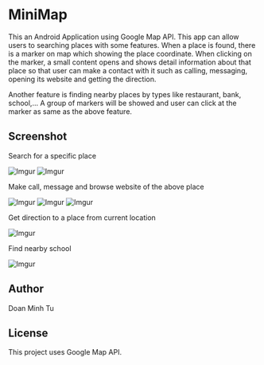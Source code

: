 # MiniMap
This an Android Application using Google Map API. This app can allow users to searching places with some features. When a place is found, there is a marker on map which showing the place coordinate. When clicking on the marker, a small content opens and shows detail information about that place so that user can make a contact with it such as calling, messaging, opening its website and getting the direction.

Another feature is finding nearby places by types like restaurant, bank, school,... A group of markers will be showed and user can click at the marker as same as the above feature. 

## Screenshot
Search for a specific place 

![Imgur](https://i.imgur.com/fW7AD6H.png)
![Imgur](https://i.imgur.com/NbN4uqN.png)

Make call, message and browse website of the above place

![Imgur](https://i.imgur.com/Yoq9zzn.png)
![Imgur](https://i.imgur.com/iti5Hxc.png)
![Imgur](https://i.imgur.com/HoF81Lt.png)

Get direction to a place from current location 

![Imgur](https://i.imgur.com/BA1UbIN.png)

Find nearby school

![Imgur](https://i.imgur.com/1lcMKMm.png)



## Author
Doan Minh Tu

## License
This project uses Google Map API.
